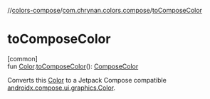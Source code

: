 //[colors-compose](../../index.md)/[com.chrynan.colors.compose](index.md)/[toComposeColor](to-compose-color.md)

# toComposeColor

[common]\
fun [Color](../../../colors-core/colors-core/com.chrynan.colors/-color/index.md).[toComposeColor](to-compose-color.md)(): [ComposeColor](index.md#781753649%2FClasslikes%2F-1963877457)

Converts this [Color](../../../colors-core/colors-core/com.chrynan.colors/-color/index.md) to a Jetpack Compose compatible [androidx.compose.ui.graphics.Color](https://developer.android.com/reference/kotlin/androidx/compose/ui/graphics/Color.html).
